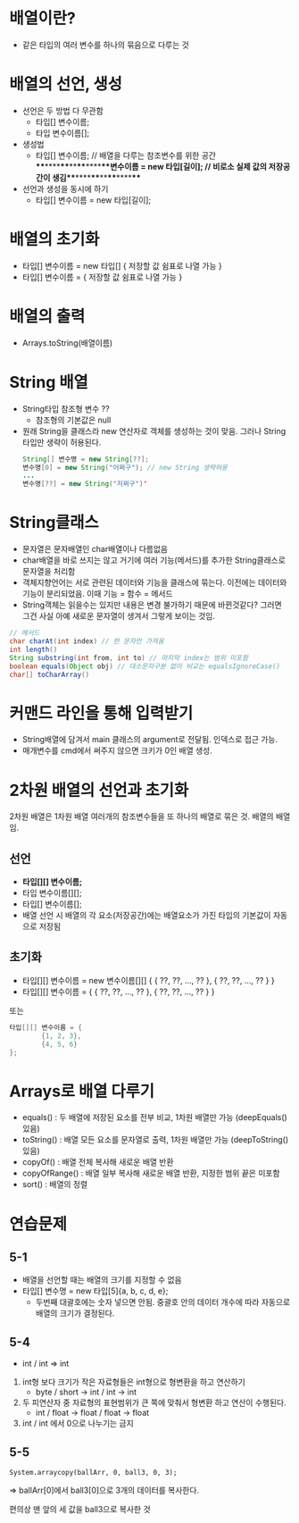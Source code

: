 # 배열이란?

- 같은 타입의 여러 변수를 하나의 묶음으로 다루는 것

# 배열의 선언, 생성

- 선언은 두 방법 다 무관함
  - 타입[] 변수이름;
  - 타입 변수이름[];
- 생성법
  - 타입[] 변수이름; // 배열을 다루는 참조변수를 위한 공간
    **\*\***\*\*\*\***\*\***\*\***\*\***\*\*\*\***\*\***변수이름 = new 타입[길이]; // 비로소 실제 값의 저장공간이 생김**\*\***\*\*\*\***\*\***\*\***\*\***\*\*\*\***\*\***
- 선언과 생성을 동시에 하기
  - 타입[] 변수이름 = new 타입[길이];

# 배열의 초기화

- 타입[] 변수이름 = new 타입[] { 저장할 값 쉼표로 나열 가능 }
- 타입[] 변수이름 = { 저장할 값 쉼표로 나열 가능 }

# 배열의 출력

- Arrays.toString(배열이름)

# String 배열

- String타입 참조형 변수 ??
  - 참조형의 기본값은 null
- 원래 String을 클래스라 new 연산자로 객체를 생성하는 것이 맞음. 그러나 String 타입만 생략이 허용된다.
  ```java
  String[] 변수명 = new String[??];
  변수명[0] = new String("어쩌구"); // new String 생략허용
  ...
  변수명[??] = new String("저쩌구")'
  ```

# String클래스

- 문자열은 문자배열인 char배열이나 다름없음
- char배열을 바로 쓰지는 않고 거기에 여러 기능(메서드)를 추가한 String클래스로 문자열을 처리함
- 객체지향언어는 서로 관련된 데이터와 기능을 클래스에 묶는다. 이전에는 데이터와 기능이 분리되었음. 이때 기능 = 함수 = 메서드
- String객체는 읽을수는 있지만 내용은 변경 불가하기 때문에 바뀐것같다? 그러면 그건 사실 아예 새로운 문자열이 생겨서 그렇게 보이는 것임.

```java
// 메서드
char charAt(int index) // 한 문자만 가져옴
int length()
String substring(int from, int to) // 마지막 index는 범위 미포함
boolean equals(Object obj) // 대소문자구분 없이 비교는 equalsIgnoreCase()
char[] toCharArray()

```

# 커맨드 라인을 통해 입력받기

- String배열에 담겨서 main 클래스의 argument로 전달됨. 인덱스로 접근 가능.
- 매개변수를 cmd에서 써주지 않으면 크키가 0인 배열 생성.

# 2차원 배열의 선언과 초기화

2차원 배열은 1차원 배열 여러개의 참조변수들을 또 하나의 배열로 묶은 것. 배열의 배열임.

## 선언

- **타입[][] 변수이름;**
- 타입 변수이름[][];
- 타입[] 변수이름[];
- 배열 선언 시 배열의 각 요소(저장공간)에는 배열요소가 가진 타입의 기본값이 자동으로 저장됨

## 초기화

- 타입[][] 변수이름 = new 변수이름[][] { { ??, ??, …, ?? }, { ??, ??, …, ?? } }
- 타입[][] 변수이름 = { { ??, ??, …, ?? }, { ??, ??, …, ?? } }

또는

```java
타입[][] 변수이름 = {
		{1, 2, 3},
		{4, 5, 6}
};
```

# Arrays로 배열 다루기

- equals() : 두 배열에 저장된 요소를 전부 비교, 1차원 배열만 가능 (deepEquals() 있음)
- toString() : 배열 모든 요소를 문자열로 출력, 1차원 배열만 가능 (deepToString() 있음)
- copyOf() : 배열 전체 복사해 새로운 배열 반환
- copyOfRange() : 배열 일부 복사해 새로운 배열 반환, 지정한 범위 끝은 미포함
- sort() : 배열의 정렬

# 연습문제

## 5-1

- 배열을 선언할 때는 배열의 크기를 지정할 수 없음
- 타입[] 변수명 = new 타입[5]{a, b, c, d, e};
  - 두번째 대괄호에는 숫자 넣으면 안됨. 중괄호 안의 데이터 개수에 따라 자동으로 배열의 크기가 결정된다.

## 5-4

- int / int ⇒ int

1. int형 보다 크기가 작은 자료형들은 int형으로 형변환을 하고 연산하기
   - byte / short → int / int → int
2. 두 피연산자 중 자료형의 표현범위가 큰 쪽에 맞춰서 형변환 하고 연산이 수행된다.
   - int / float → float / float → float
3. int / int 에서 0으로 나누기는 금지

## 5-5

`System.arraycopy(ballArr, 0, ball3, 0, 3);`

⇒ ballArr[0]에서 ball3[0]으로 3개의 데이터를 복사한다.

편의상 맨 앞의 세 값을 ball3으로 복사한 것
